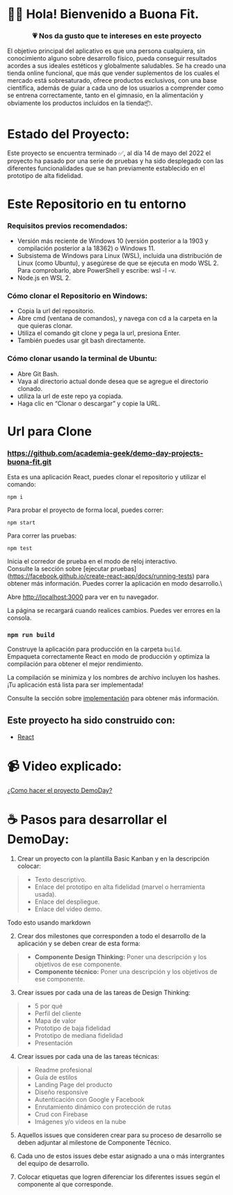 # 👋🏼 Hola! Bienvenido a Buona Fit.


<h3 align="center"><strong>💗 Nos da gusto que te intereses en este proyecto</strong></h3>

El objetivo principal del aplicativo es que una persona cualquiera, sin conocimiento alguno sobre desarrollo físico, pueda conseguir resultados acordes a sus ideales estéticos y globalmente saludables. Se ha creado una tienda online funcional, que más que vender suplementos de los cuales el mercado está sobresaturado, ofrece productos exclusivos, con una base científica, además de guiar a cada uno de los usuarios a comprender como se entrena correctamente, tanto en el gimnasio, en la alimentación y obviamente los productos incluidos en la tienda📦. 

# Estado del Proyecto:

Este proyecto se encuentra terminado ✅, al día 14 de mayo del 2022 el proyecto ha pasado por una serie de pruebas y ha sido desplegado con las diferentes funcionalidades que se han previamente establecido en el prototipo de alta fidelidad.

# Este Repositorio en tu entorno

### Requisitos previos recomendados:

-  Versión más reciente de Windows 10 (versión posterior a la 1903 y compilación posterior a la 18362) o Windows 11.
-  Subsistema de Windows para Linux (WSL), incluida una distribución de Linux (como Ubuntu), y asegúrese de que se ejecuta en modo WSL 2. Para comprobarlo, abre PowerShell y escribe: wsl -l -v.
-   Node.js en WSL 2.

### Cómo clonar el Repositorio en Windows:

- Copia la url del repositorio.
- Abre cmd (ventana de comandos), y navega con cd a la carpeta en la que quieras clonar.
- Utiliza el comando git clone y pega la url, presiona Enter.
- También puedes usar git bash directamente.

### Cómo clonar usando la terminal de Ubuntu:

- Abre Git Bash.
- Vaya al directorio actual donde desea que se agregue el directorio clonado.
- utiliza la url de este repo ya copiada.
- Haga clic en “Clonar o descargar” y copie la URL.

# Url para Clone

### https://github.com/academia-geek/demo-day-projects-buona-fit.git

Esta es una aplicación React, puedes clonar el repositorio y utilizar el comando:

```
npm i
```

Para probar el proyecto de forma local, puedes correr:

```
npm start
```
Para correr las pruebas:

```
npm test
```
Inicia el corredor de prueba en el modo de reloj interactivo.\
Consulte la sección sobre [ejecutar pruebas] (https://facebook.github.io/create-react-app/docs/running-tests) para obtener más información.
Puedes correr la aplicación en modo desarrollo.\

Abre [http://localhost:3000](http://localhost:3000) para ver en tu navegador.


La página se recargará cuando realices cambios. Puedes ver errores en la consola.

### `npm run build`

Construye la aplicación para producción en la carpeta `build`.\
Empaqueta correctamente React en modo de producción y optimiza la compilación para obtener el mejor rendimiento.

La compilación se minimiza y los nombres de archivo incluyen los hashes.\
¡Tu aplicación está lista para ser implementada!

Consulte la sección sobre [implementación](https://facebook.github.io/create-react-app/docs/deployment) para obtener más información.

## Este proyecto ha sido construido con:

* [React](https://es.reactjs.org/)

# 📹 Video explicado:

[¿Como hacer el proyecto DemoDay?](https://drive.google.com/file/d/1kzQ5TuYc0NuIH6qGe5_Wr3Fnrjd5qKJp/view)

# ☕ Pasos para desarrollar el DemoDay:

1. Crear un proyecto con la plantilla Basic Kanban y en la descripción colocar:

>- Texto descriptivo.
>- Enlace del prototipo en alta fidelidad (marvel o herramienta usada).
>- Enlace del despliegue.
>- Enlace del video demo.

Todo esto usando markdown

2. Crear dos milestones que corresponden a todo el desarrollo de la aplicación y se deben crear de esta forma:

>- **Componente Design Thinking:** Poner una descripción y los objetivos de ese componente.
>- **Componente técnico:** Poner una descripción y los objetivos de ese componente.

3. Crear issues por cada una de las tareas de Design Thinking:

>- 5 por qué
>- Perfil del cliente
>- Mapa de valor
>- Prototipo de baja fidelidad
>- Prototipo de mediana fidelidad
>- Presentación

4. Crear issues por cada una de las tareas técnicas:

>- Readme profesional
>- Guía de estilos
>- Landing Page del producto
>- Diseño responsive
>- Autenticación con Google y Facebook
>- Enrutamiento dinámico con protección de rutas
>- Crud con Firebase
>- Imágenes y/o videos en la nube

5. Aquellos issues que consideren crear para su proceso de desarrollo se deben adjuntar al milestone de Componente Técnico.

6. Cada uno de estos issues debe estar asignado a una o más intergrantes del equipo de desarrollo. 

7. Colocar etiquetas que logren diferenciar los diferentes issues según el componente al que corresponde.
